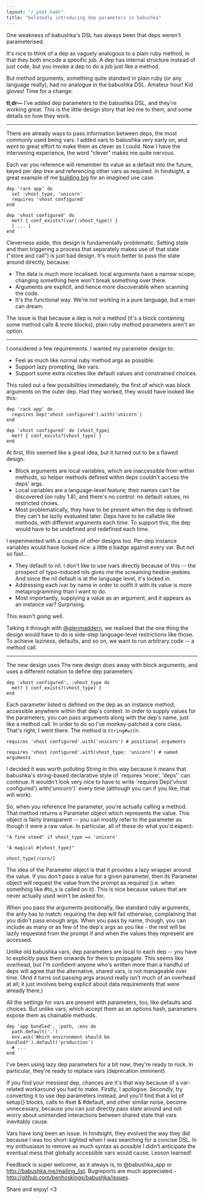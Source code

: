 ```yaml
---
layout: "/_post.haml"
title: "belatedly introducing dep parameters in babushka"
---
```


One weakness of babushka's DSL has always been that deps weren't parameterised.

It's nice to think of a dep as vaguely analogous to a plain ruby method, in that they both encode a specific job. A dep has internal structure instead of just code, but you invoke a dep to do a job just like a method.

But method arguments, something quite standard in plain ruby (or any language really), had no analogue in the babushka DSL. Amateur hour! Kid gloves! Time for a change.

**tl;dr&mdash;** I've added dep parameters to the babushka DSL, and they're working great. This is the little design story that led me to them, and some details on how they work.

---

There are already ways to pass information between deps, the most commonly used being vars. I added vars to babushka very early on, and went to great effort to make them as clever as I could. Now I have the intervening experience, the word "clever" makes me quite nervous.

Each var you reference will remember its value as a default into the future, keyed per dep tree and referencing other vars as required. In hindsight, a great example of me [building big](/2012/05/20/fast-well-big-small) for an imagined use case.

    dep 'rack app' do
      set :vhost_type, 'unicorn'
      requires 'vhost configured'
    end

    dep 'vhost configured' do
      met? { conf_exists?(var(:vhost_type)) }
      [ ... ]
    end

Cleverness aside, this design is fundamentally problematic. Setting state and then triggering a process that separately makes use of that state ("store and call") is just bad design. It's much better to pass the state around directly, because:

  - The data is much more localised: local arguments have a narrow scope; changing something here won't break something over there.
  - Arguments are explicit, and hence more discoverable when scanning the code.
  - It's the functional way. We're not working in a pure language, but a man can dream.

The issue is that because a dep is not a method (it's a block containing some method calls & more blocks), plain ruby method parameters aren't an option.


---

I considered a few requirements. I wanted my parameter design to:

  - Feel as much like normal ruby method args as possible.
  - Support lazy prompting, like vars.
  - Support some extra niceties like default values and constrained choices.

This ruled out a few possibilities immediately, the first of which was block arguments on the outer dep. Had they worked, they would have looked like this:

    dep 'rack app' do
      requires Dep('vhost configured').with('unicorn')
    end

    dep 'vhost configured' do |vhost_type|
      met? { conf_exists?(vhost_type) }
    end

At first, this seemed like a great idea, but it turned out to be a flawed design.

  - Block arguments are local variables, which are inaccessible from within methods, so helper methods defined within deps couldn't access the deps' args.
  - Local variables are a language-level feature; their names can't be discovered (on ruby 1.8), and there's no control: no default values, no restricted choies.
  - Most problematically, they have to be present when the dep is defined: they can't be lazily evaluated later. Deps have to be callable like methods, with different arguments each time. To support this, the dep would have to be undefined and redefined each time.

I experimented with a couple of other designs too. Per-dep instance variables would have looked nice: a little `@` badge against every var. But not so fast...

  - They default to nil. I don't like to use ivars directly because of this -- the prospect of typo-induced nils gives me the screaming heebie-jeebies. And since the nil default is at the language level, it's locked in.
  - Addressing each ivar by name in order to outfit it with its value is more metaprogramming than I want to do.
  - Most importantly, supplying a value as an argument, and it appears as an instance var? Surprising.

This wasn't going well.

Talking it through with [@glenmaddern](http://twitter.com/glenmaddern), we realised that the one thing the design would have to do is side-step language-level restrictions like those. To achieve laziness, defaults, and so on, we want to run arbitrary code -- a method call.

---

The new design uses The new design does away with block arguments, and uses a different notation to define dep parameters:

    dep 'vhost configured', :vhost_type do
      met? { conf_exists?(vhost_type) }
    end

Each parameter listed is defined on the dep as an instance method, accessible anywhere within that dep's context. In order to supply values for the parameters, you can pass arguments along with the dep's name, just like a method call. In order to do so I've monkey-patched a core class. That's right, I went there. The method is `String#with`:

    requires 'vhost configured'.with('unicorn') # positional arguments

    requires 'vhost configured'.with(vhost_type: 'unicorn') # named arguments

<aside>
I decided it was worth polluting String in this way because it means that babushka's string-based declarative style of `requires 'more', 'deps'` can continue. It wouldn't look very nice to have to write `requires Dep('vhost configured').with('unicorn')` every time (although you can if you like; that will work).
</aside>

So, when you reference the parameter, you're actually calling a method. That method returns a Parameter object which represents the value. This object is fairly transparent -- you can mostly refer to the parameter as though it were a raw value. In particular, all of these do what you'd expect:

    "A fine steed" if vhost_type == 'unicorn'

    "A magical #{vhost_type}"

    vhost_type[/corn/]

The idea of the Parameter object is that it provides a lazy wrapper around the value. If you don't pass a value for a given parameter, then its Parameter object will request the value from the prompt as required (i.e. when something like #to_s is called on it). This is nice because values that are never actually used won't be asked for.

When you pass the arguments positionally, like standard ruby arguments, the arity has to match: requiring the dep will fail otherwise, complaining that you didn't pass enough args. When you pass by name, though, you can include as many or as few of the dep's args as you like - the rest will be lazily requested from the prompt if and when the values they represent are accessed.

Unlike old babushka vars, dep parameters are local to each dep -- you have to
explicitly pass them onwards for them to propagate. This seems like overhead,
but I'm confident anyone who's written more than a handful of deps will agree
that the alternative, shared vars, is not manageable over time. (And it turns
out passing args around really isn't much of an overhead at all; it just
involves being explicit about data requirements that were already there.)

All the settings for vars are present with parameters, too, like defaults and
choices. But unlike vars, which accept them as an options hash, parameters
expose them as chainable methods.

    dep 'app bundled', :path, :env do
      path.default('.')
      env.ask('Which environment should be bundled?').default('production')
      # ...
    end

I've been using lazy dep parameters for a bit now; they're ready to rock. In particular, they're ready to replace vars (deprecation imminent).

If you find your messiest dep, chances are it's that way because of a var-related workaround you had to make. Firstly, I apologise. Secondly, try converting it to use dep parameters instead, and you'll find that a lot of setup{} blocks, calls to #set & #default, and other similar noise, become unnecessary, because you can just directly pass state around and not worry about unintended interactions between shared state that vars inevitably cause.

Vars have long been an issue. In hindsight, they evolved the way they did because I was too short-sighted when I was searching for a concise DSL. In my enthusiasm to remove as much syntax as possible I didn't anticipate the eventual mess that globally accessible vars would cause. Lesson learned!

Feedback is super welcome, as it always is, to @babushka_app or http://babushka.me/mailing_list. Bugreports are much appreciated - http://github.com/benhoskings/babushka/issues.

Share and enjoy! <3
